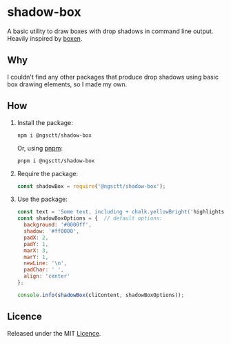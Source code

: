 # shadow-box

A basic utility to draw boxes with drop shadows in command line output. Heavily inspired by [boxen][].

## Why
I couldn't find any other packages that produce drop shadows using basic box drawing elements, so I made my own.

## How
1. Install the package:
    ```
    npm i @ngsctt/shadow-box
    ```
    Or, using [pnpm][]:
    ```
    pnpm i @ngsctt/shadow-box
    ```

2. Require the package:
    ```js
    const shadowBox = require('@ngsctt/shadow-box');
    ```

3. Use the package:
    ```js
    const text = 'Some text, including + chalk.yellowBright('highlights') + ',\n can be used.');
    const shadowBoxOptions = {  // default options:
      background: '#0000ff',
      shadow: '#ff0000',
      padX: 2,
      padY: 1,
      marX: 3,
      marY: 1,
      newLine: '\n',
      padChar: ' ',
      align: 'center'
    };

    console.info(shadowBox(cliContent, shadowBoxOptions));
    ```


## Licence
Released under the MIT [Licence](/LICENCE).


[boxen]: https://github.com/sindresorhus/boxen
[pnpm]:  https://pnpm.js.org
